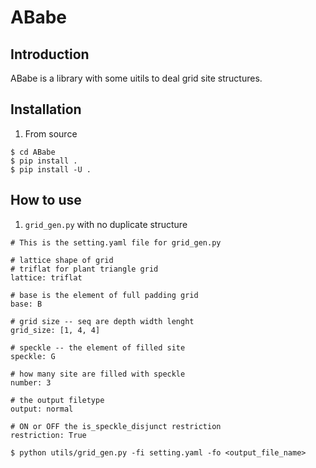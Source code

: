# ABabe

## Introduction
ABabe is a library with some uitils to deal grid site
 structures.

## Installation
1. From source

```
$ cd ABabe
$ pip install .
$ pip install -U .
```

## How to use

1. `grid_gen.py` with no duplicate structure

```
# This is the setting.yaml file for grid_gen.py

# lattice shape of grid
# triflat for plant triangle grid
lattice: triflat

# base is the element of full padding grid
base: B

# grid size -- seq are depth width lenght
grid_size: [1, 4, 4]

# speckle -- the element of filled site
speckle: G

# how many site are filled with speckle
number: 3

# the output filetype
output: normal

# ON or OFF the is_speckle_disjunct restriction
restriction: True
```

```
$ python utils/grid_gen.py -fi setting.yaml -fo <output_file_name>
```




<!-- All new features; ml; and documentations are in the 
nightly branch which hiden from public shallowly.
All devel should first be merge to the nightly, and 
then to master when technically and authorized allowed.

1. bcc as primitive cell

a bcc of a conventional cell can be transformed to the
one atom primitive cell by Rotation matrix P:
P = -0.5 -0.5  0.5
    -0.5  0.5 -0.5
    -0.5  0.5  0.5



2. algorithom of the sites ordered generator.

function site_ordered_generator:
    input: a generator of repeated cstructures
    output: a generator of non-repeated cstructures

    set_isostructure = set()
    for cstru in gen_repeat_cstru:
        if cstru not in set_isostructure:
            yield cstru
            append cstru's isostructure into set_isostructure

function update_set_isostru:
    input: a cstru; the present set_isostructure; parent's ops
    output: a new set_isostructure

    cstru to a cell cell_cstru
    cell_cstru transform to all isostructure by its parent structure's ops
    isostructures_cstru should be a set now

    join the isostructure_cstru and set_isostructure to new_set_isostructure

## TODO
    Periodic strucutres distinguish. 6x6 triangle gird, with no double-atoms
    connected.
 -->